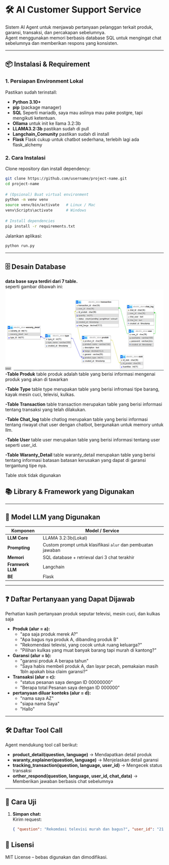 # 🛠 AI Customer Support Service

Sistem AI Agent untuk menjawab pertanyaan pelanggan terkait produk, garansi, transaksi, dan percakapan sebelumnya.  
Agent menggunakan memori berbasis database SQL untuk mengingat chat sebelumnya dan memberikan respons yang konsisten.

---

## 📦 Instalasi & Requirement

### 1. Persiapan Environment Lokal
Pastikan sudah terinstall:
- **Python 3.10+**
- **pip** (package manager)
- **SQL** Seperti mariadb, saya mau aslinya mau pake postgre, tapi mengikuti ketentuan.
- **Ollama** untuk init ke llama 3.2:3b
- **LLAMA3.2:3b** pastikan sudah di pull
- **Langchain_Comunity** pastikan sudah di install
- **Flask** Flask cukup untuk chatbot sederhana, terlebih lagi ada flask_alchemy


### 2. Cara Instalasi
Clone repository dan install dependency:

```bash
git clone https://github.com/username/project-name.git
cd project-name

# (Opsional) Buat virtual environment
python -m venv venv
source venv/bin/activate   # Linux / Mac
venv\Scripts\activate      # Windows

# Install dependencies
pip install -r requirements.txt

```

Jalankan aplikasi:
```bash
python run.py
```

---

## 🗄 Desain Database

**data base saya terdiri dari 7 table.**<br>
seperti gambar dibawah ini:<br>
![image](l.png)<br>
**-Table Produk**
table produk adalah table yang berisi informasi mengenai produk yang akan di tawarkan

**-Table Type**
table type merupakan table yang berisi infromasi tipe barang, kayak mesin cuci, televisi, kulkas.

**-Table Transaction**
table transaction merupakan table yang berisi informasi tentang transaksi yang telah dilakukan.

**-Table Chat_log**
table chatlog merupakan table yang berisi informasi tentang riwayat chat user dengan chatbot, bergunakan untuk memory untuk llm.

**-Table User**
table user merupakan table yang berisi informasi tentang user seperti user_id.

**-Table Waranty_Detail**
table waranty_detail merupakan table yang berisi tentang informasi batasan batasan kerusakan yang dapat di garansi tergantung tipe nya.<br>

Table stok tidak digunakan

## 📚 Library & Framework yang Digunakan



---

## 🧠 Model LLM yang Digunakan

| Komponen          | Model / Service     |
|------------------|-------------------|
| **LLM Core**     | LLAMA 3.2:3b(Lokal) |
| **Prompting**    | Custom prompt untuk klasifikasi `alur` dan pembuatan jawaban |
| **Memori**       | SQL database + retrieval dari 3 chat terakhir |
| **Framwork LLM**       | Langchain |
| **BE**       | Flask |

---

## ❓ Daftar Pertanyaan yang Dapat Dijawab
Perhatian kasih pertanyaan produk seputar televisi, mesin cuci, dan kulkas saja
- **Produk (alur = a):**  
  - "apa saja produk merek A?"
  - "Apa bagus nya produk A, dibanding produk B"
  - "Rekomendasi televisi, yang cocok untuk ruang keluarga?"
  - "Pilihan kulkas yang muat banyak barang tapi murah di kantong?"
- **Garansi (alur = b):**  
  - "garansi produk A berapa tahun"
  - "Saya habis membeli produk A, dan layar pecah, pemakaian masih 1bln apakah bisa claim garansi?"
- **Transaksi (alur = c):**  
  - "status pesanan saya dengan ID 00000000"
  - "Berapa total Pesanan saya dengan ID 000000"
- **pertanyaan diluar konteks (alur = d):**  
  - "nama saya AZ"
  - "siapa nama Saya"
  - "Hallo"

---

## 🛠 Daftar Tool Call

Agent mendukung tool call berikut:
- **product_detail(question, language)** → Mendapatkan detail produk
- **waranty_explainer(question, language)** → Menjelaskan detail garansi
- **tracking_transaction(question, language, user_id)** → Mengecek status transaksi
- **orther_respond(question, language, user_id, chat_data)** → Memberikan jawaban berbasis chat sebelumnya

---

## 🧪 Cara Uji

1. **Simpan chat:**  
   Kirim request:
   ```json
   { "question": "Rekomdasi televisi murah dan bagus?", "user_id": "21ccf5e0-9240-11f0-bbde-0068eb3251c5" }
   ```
## 📄 Lisensi
MIT License – bebas digunakan dan dimodifikasi.
